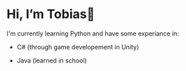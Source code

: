 # Hi, I’m Tobias👋

I'm currently learning Python and have some experiance in:

- C# (through game developement in Unity)

- Java (learned in school)

<!---
TobiasBlm/TobiasBlm is a ✨ special ✨ repository because its `README.md` (this file) appears on your GitHub profile.
You can click the Preview link to take a look at your changes.
--->
